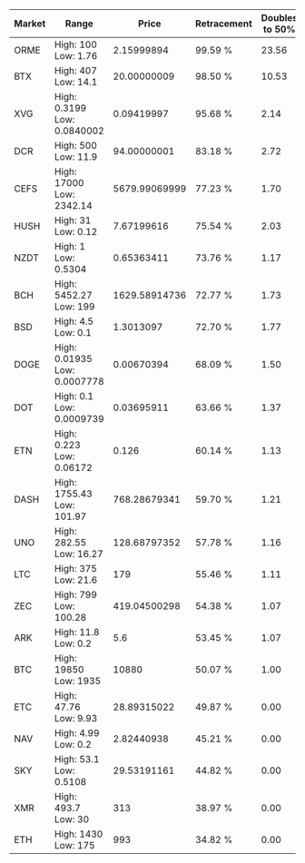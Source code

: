 | Market | Range | Price| Retracement | Doubles to 50% |
| --- | --- | --- | --- | --- |
| ORME | High: 100<br />Low: 1.76 | 2.15999894 | 99.59 % | 23.56 |
| BTX | High: 407<br />Low: 14.1 | 20.00000009 | 98.50 % | 10.53 |
| XVG | High: 0.3199<br />Low: 0.0840002 | 0.09419997 | 95.68 % | 2.14 |
| DCR | High: 500<br />Low: 11.9 | 94.00000001 | 83.18 % | 2.72 |
| CEFS | High: 17000<br />Low: 2342.14 | 5679.99069999 | 77.23 % | 1.70 |
| HUSH | High: 31<br />Low: 0.12 | 7.67199616 | 75.54 % | 2.03 |
| NZDT | High: 1<br />Low: 0.5304 | 0.65363411 | 73.76 % | 1.17 |
| BCH | High: 5452.27<br />Low: 199 | 1629.58914736 | 72.77 % | 1.73 |
| BSD | High: 4.5<br />Low: 0.1 | 1.3013097 | 72.70 % | 1.77 |
| DOGE | High: 0.01935<br />Low: 0.0007778 | 0.00670394 | 68.09 % | 1.50 |
| DOT | High: 0.1<br />Low: 0.0009739 | 0.03695911 | 63.66 % | 1.37 |
| ETN | High: 0.223<br />Low: 0.06172 | 0.126 | 60.14 % | 1.13 |
| DASH | High: 1755.43<br />Low: 101.97 | 768.28679341 | 59.70 % | 1.21 |
| UNO | High: 282.55<br />Low: 16.27 | 128.68797352 | 57.78 % | 1.16 |
| LTC | High: 375<br />Low: 21.6 | 179 | 55.46 % | 1.11 |
| ZEC | High: 799<br />Low: 100.28 | 419.04500298 | 54.38 % | 1.07 |
| ARK | High: 11.8<br />Low: 0.2 | 5.6 | 53.45 % | 1.07 |
| BTC | High: 19850<br />Low: 1935 | 10880 | 50.07 % | 1.00 |
| ETC | High: 47.76<br />Low: 9.93 | 28.89315022 | 49.87 % | 0.00 |
| NAV | High: 4.99<br />Low: 0.2 | 2.82440938 | 45.21 % | 0.00 |
| SKY | High: 53.1<br />Low: 0.5108 | 29.53191161 | 44.82 % | 0.00 |
| XMR | High: 493.7<br />Low: 30 | 313 | 38.97 % | 0.00 |
| ETH | High: 1430<br />Low: 175 | 993 | 34.82 % | 0.00 |
